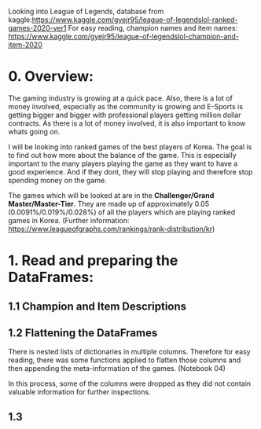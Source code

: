 Looking into League of Legends, database from kaggle:https://www.kaggle.com/gyejr95/league-of-legendslol-ranked-games-2020-ver1
For easy reading, champion names and item names: https://www.kaggle.com/gyejr95/league-of-legendslol-champion-and-item-2020


# 0. Overview:

The gaming industry is growing at a quick pace. Also, there is a lot of money involved, especially as the community is growing and E-Sports is getting bigger and bigger with professional players getting million dollar contracts. As there is a lot of money involved, it is also important to know whats going on. 

I will be looking into ranked games of the best players of Korea. The goal is to find out how more about the balance of the game. This is especially important to the many players playing the game as they want to have a good experience. And if they dont, they will stop playing and therefore stop spending money on the game.

The games which will be looked at are in the **Challenger/Grand Master/Master-Tier**. They are made up of approximately $0.05%$ (0.0091%/0.019%/0.028%) of all the players which are playing ranked games in Korea. (Further information: https://www.leagueofgraphs.com/rankings/rank-distribution/kr)

# 1. Read and preparing the DataFrames:


## 1.1 Champion and Item Descriptions

## 1.2 Flattening the DataFrames
There is nested lists of dictionaries in multiple columns. Therefore for easy reading, there was some functions applied to flatten those columns and then appending the meta-information of the games. (Notebook 04)

In this process, some of the columns were dropped as they did not contain valuable information for further inspections.

## 1.3 

